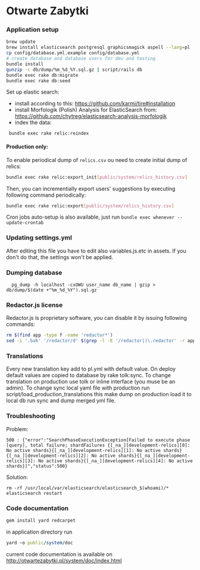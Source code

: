 # Otwarte Zabytki

### Application setup

```bash
brew update
brew install elasticsearch postgresql graphicsmagick aspell --lang=pl
cp config/database.yml.example config/database.yml
# create database and database users for dev and testing
bundle install
gunzip -c db/dump/%m_%d_%Y.sql.gz | script/rails db
bundle exec rake db:migrate
bundle exec rake db:seed
```

Set up elastic search:

 - install according to this: https://github.com/karmi/tire#installation
 - install Morfologik (Polish) Analysis for ElasticSearch from: https://github.com/chytreg/elasticsearch-analysis-morfologik
 - index the data:

 ```bash:
  bundle exec rake relic:reindex
 ```

#### Production only:

To enable periodical dump of `relics.csv` ou need to create initial dump of relics:

```bash
bundle exec rake relic:export_init[public/system/relics_history.csv]
```

Then, you can incrementially export users' suggestions by executing following command periodically:

```bash
bundle exec rake relic:export[public/system/relics_history.csv]
```

Cron jobs auto-setup is also available, just run ```bundle exec whenever --update-crontab```

### Updating settings.yml

After editing this file you have to edit also variables.js.etc in assets.
If you don't do that, the settings won't be applied.

### Dumping database

```bash:
  pg_dump -h localhost -cxOWU user_name db_name | gzip > db/dump/$(date +"%m_%d_%Y").sql.gz
```

### Redactor.js license

Redactor.js is proprietary software, you can disable it by issuing following commands:

```bash
rm $(find app -type f -name 'redactor*')
sed -i '.bak' '/redactor/d' $(grep -l -E '/redactor|)\.redactor' -r app)
```

### Translations

Every new translation key add to pl.yml with default value. On deploy default values are copied to database by rake tolk:sync.
To change translation on production use tolk or inline interface (you muse be an admin).
To change sync local yaml file with production run script/load_production_translations this make dump on production load it to local db run sync and dump merged yml file.

### Troubleshooting

Problem:

    500 : {"error":"SearchPhaseExecutionException[Failed to execute phase [query], total failure; shardFailures {[_na_][development-relics][0]: No active shards}{[_na_][development-relics][1]: No active shards}{[_na_][development-relics][2]: No active shards}{[_na_][development-relics][3]: No active shards}{[_na_][development-relics][4]: No active shards}]","status":500}

Solution:

    rm -rf /usr/local/var/elasticsearch/elasticsearch_$(whoami)/*
    elasticsearch restart

### Code documentation
```bash
gem install yard redcarpet
```
in application directory run
```ruby
yard -o public/system/doc
```
current code documentation is available on http://otwartezabytki.pl/system/doc/index.html



